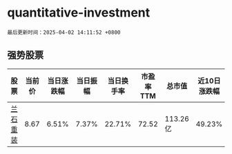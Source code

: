 # quantitative-investment

`最后更新时间：2025-04-02 14:11:52 +0800`

## 强势股票

|股票|当前价|当日涨跌幅|当日振幅|当日换手率|市盈率TTM|总市值|近10日涨跌幅|
|----|----|----|----|----|----|----|----|
|[兰石重装](https://xueqiu.com/S/SH603169)|8.67|6.51%|7.37%|22.71%|72.52|113.26亿|49.23%|
